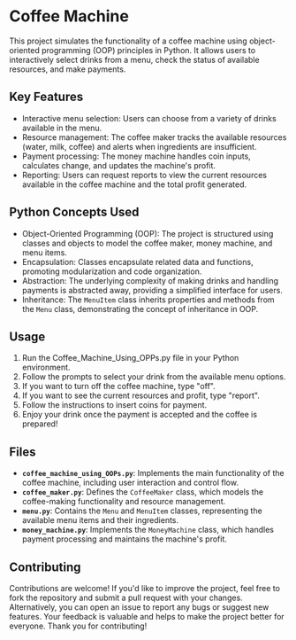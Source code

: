 # Coffee Machine

This project simulates the functionality of a coffee machine using object-oriented programming (OOP) principles in Python. It allows users to interactively select drinks from a menu, check the status of available resources, and make payments.

## Key Features
- Interactive menu selection: Users can choose from a variety of drinks available in the menu.
- Resource management: The coffee maker tracks the available resources (water, milk, coffee) and alerts when ingredients are insufficient.
- Payment processing: The money machine handles coin inputs, calculates change, and updates the machine's profit.
- Reporting: Users can request reports to view the current resources available in the coffee machine and the total profit generated.

## Python Concepts Used
- Object-Oriented Programming (OOP): The project is structured using classes and objects to model the coffee maker, money machine, and menu items.
- Encapsulation: Classes encapsulate related data and functions, promoting modularization and code organization.
- Abstraction: The underlying complexity of making drinks and handling payments is abstracted away, providing a simplified interface for users.
- Inheritance: The `MenuItem` class inherits properties and methods from the `Menu` class, demonstrating the concept of inheritance in OOP.

## Usage
1. Run the Coffee_Machine_Using_OPPs.py file in your Python environment.
2. Follow the prompts to select your drink from the available menu options.
3. If you want to turn off the coffee machine, type "off".
4. If you want to see the current resources and profit, type "report".
5. Follow the instructions to insert coins for payment.
6. Enjoy your drink once the payment is accepted and the coffee is prepared!

## Files
- **`coffee_machine_using_OOPs.py`**: Implements the main functionality of the coffee machine, including user interaction and control flow.
- **`coffee_maker.py`**: Defines the `CoffeeMaker` class, which models the coffee-making functionality and resource management.
- **`menu.py`**: Contains the `Menu` and `MenuItem` classes, representing the available menu items and their ingredients.
- **`money_machine.py`**: Implements the `MoneyMachine` class, which handles payment processing and maintains the machine's profit.

## Contributing
Contributions are welcome! If you'd like to improve the project, feel free to fork the repository and submit a pull request with your changes. Alternatively, you can open an issue to report any bugs or suggest new features. Your feedback is valuable and helps to make the project better for everyone. Thank you for contributing!

